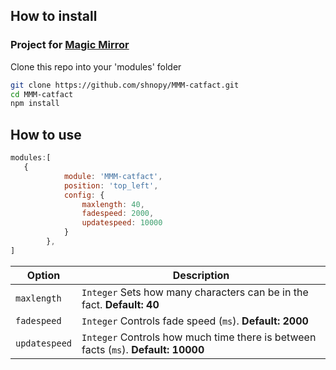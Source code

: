 ## How to install
### Project for [Magic Mirror](https://github.com/MichMich/MagicMirror)
Clone this repo into your 'modules' folder

```bash
git clone https://github.com/shnopy/MMM-catfact.git
cd MMM-catfact
npm install
```

## How to use

```javascript
modules:[
   {
			module: 'MMM-catfact',
			position: 'top_left',
			config: {
				maxlength: 40,
				fadespeed: 2000,
				updatespeed: 10000
			}
		},
]
```

|Option|Description|
|---|---|
|`maxlength`|`Integer` Sets how many characters can be in the fact. **Default: 40**|
|`fadespeed`|`Integer` Controls fade speed (`ms`). **Default: 2000**|
|`updatespeed`|`Integer` Controls how much time there is between facts (`ms`). **Default: 10000**|
